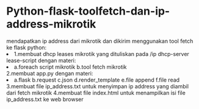 # Python-flask-toolfetch-dan-ip-address-mikrotik
<html>
<body>
mendapatkan ip address dari mikrotik dan dikirim menggunakan tool fetch ke flask python:
<div>
<li>
1.membuat dhcp leases mikrotik yang dituliskan pada /ip dhcp-server lease-script dengan materi:
    <li>
    a.foreach script mikrotik
    b.tool fetch mikrotik
    </li>
2.membuat app.py dengan materi:
    <li>
    a.flask
    b.request
    c.json
    d.render_template
    e.file append
    f.file read
    </li>
3.membuat file ip_address.txt untuk menyimpan ip address yang diambil dari fetch mikrotik
4.membuat file index.html untuk menampilkan isi file ip_address.txt ke web browser
</li>
</body>
</html>